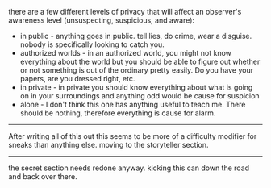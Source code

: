 there are a few different levels of privacy that will affect an observer's awareness level (unsuspecting, suspicious, and aware):
- in public - anything goes in public. tell lies, do crime, wear a disguise. nobody is specifically looking to catch you.
- authorized worlds - in an authorized world, you might not know everything about the world but you should be able to figure out whether or not something is out of the ordinary pretty easily. Do you have your papers, are you dressed right, etc.
- in private - in private you should know everything about what is going on in your surroundings and anything odd would be cause for suspicion
- alone - I don't think this one has anything useful to teach me. There should be nothing, therefore everything is cause for alarm.

---

After writing all of this out this seems to be more of a difficulty modifier for sneaks than anything else. moving to the storyteller section.

---

the secret section needs redone anyway. kicking this can down the road and back over there.